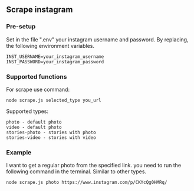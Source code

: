 ## Scrape instagram
### Pre-setup

Set in the file ".env" your instagram username and password. By replacing, the following environment variables.
```
INST_USERNAME=your_instagram_username
INST_PASSWORD=your_instagram_password
```

### Supported functions

For scrape use command:
```
node scrape.js selected_type you_url
```

Supported types:
```
photo - default photo
video - default photo
stories-photo - stories with photo
stories-video - stories with video
```
### Example

I want to get a regular photo from the specified link. you need to run the following command in the terminal. Similar to other types.

```
node scrape.js photo https://www.instagram.com/p/CKYcQg0HMRq/
```
